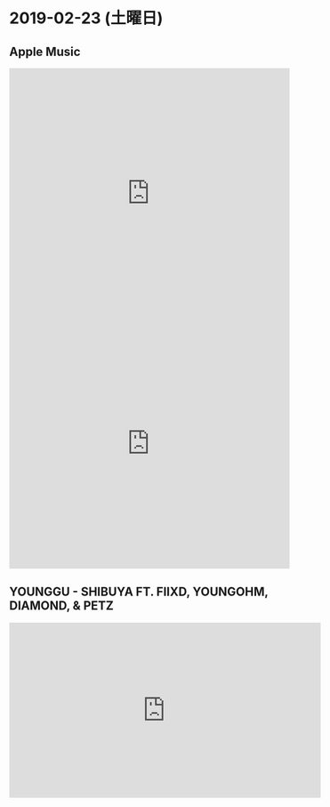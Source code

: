 # 2019-02-23 (土曜日)

## Apple Music

<iframe allow="autoplay *; encrypted-media *;" frameborder="0" height="450" style="width:100%;max-width:660px;overflow:hidden;background:transparent;" sandbox="allow-forms allow-popups allow-same-origin allow-scripts allow-storage-access-by-user-activation allow-top-navigation-by-user-activation" src="https://embed.music.apple.com/jp/album/five-stars/1448557146"></iframe>

<iframe allow="autoplay *; encrypted-media *;" frameborder="0" height="450" style="width:100%;max-width:660px;overflow:hidden;background:transparent;" sandbox="allow-forms allow-popups allow-same-origin allow-scripts allow-storage-access-by-user-activation allow-top-navigation-by-user-activation" src="https://embed.music.apple.com/jp/album/while-we-wait/1452002220"></iframe>


## YOUNGGU - SHIBUYA FT. FIIXD, YOUNGOHM, DIAMOND, & PETZ

<iframe width="560" height="315" src="https://www.youtube.com/embed/sbPGSR-41x8" frameborder="0" allow="accelerometer; autoplay; encrypted-media; gyroscope; picture-in-picture" allowfullscreen></iframe>
